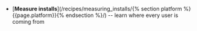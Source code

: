 *  [**Measure installs**](/recipes/measuring_installs/{% section platform %}{{page.platform}}{% endsection %}/) -- learn where every user is coming from